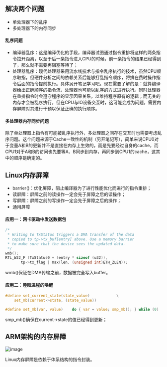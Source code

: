 ## 解决两个问题
- 单处理器下的乱序
- 多处理器下的内存同步

#### 乱序问题
- 编译器乱序：这是编译优化的手段，编译器试图通过指令重排将这样的两条指令拉开距离，以至于后一条指令进入CPU的时候，前一条指令的结果已经得到了，那么就不需要再阻塞等待了；
- 处理器乱序：现代处理器采用流水线技术与指令乱序执行的技术，虽然CPU顺序取指，但硬件分析之间的依赖关系后能够打乱指令顺序，将排在费时操作指令后面的指令提前执行。具体另开笔记学习吧。现在需要了解的是：就算编译器给出正确顺序的指令流，处理器也可能以乱序的方式进行执行。同时处理器在重排指令时会遵守程序的显示因果关系，以维持程序原有的逻辑；而无关的内存才会被乱序执行，但在CPU与IO设备交互时，这可能会成为问题，需要内存屏障对其进行干预以保证正确的执行顺序。

#### 多处理器内存同步问题
除了单处理器上指令有可能被乱序执行外，多处理器之间存在交互时也需要考虑乱序问题。这个问题来源于Cache一致性的机制（另开笔记写），简单来说CPU0对于变量A和B的更新并不是直接在内存上生效的，而是先要经过自身的cache，而CPU1对于A和B的访问也先要等A、B同步到内存，再同步到CPU1的cache，这其中的顺序是确定的。


## Linux内存屏障
- barrier()：优化屏障，阻止编译器为了进行性能优化而进行的指令重排；
- 读屏障：屏障之前的读操作一定会先于屏障之后的读操作；
- 写屏障：屏障之前的写操作一定会先于屏障之后的操作；
- 通用屏障

#### 应用一：网卡驱动中发送数据包
```c
/*
 * Writing to TxStatus triggers a DMA transfer of the data
 * copied to tp->tx_buf[entry] above. Use a memory barrier
 * to make sure that the device sees the updated data.
 */
wmb();
RTL_W32_F (TxStatus0 + (entry * sizeof (u32)),
       tp->tx_flag | max(len, (unsigned int)ETH_ZLEN));
```
wmb()保证在DMA传输之前，数据被完全写入buffer。

#### 应用二：睡眠进程的唤醒
```c
#define set_current_state(state_value)            \
    set_mb(current->state, (state_value))

#define set_mb(var, value)    do { var = value; smp_mb(); } while (0)
```
smp_mb()确保在current->state的值已经得到更新；


## ARM架构的内存屏障
![image](https://img-blog.csdnimg.cn/20200605170432374.png?x-oss-process=image/watermark,type_ZmFuZ3poZW5naGVpdGk,shadow_10,text_aHR0cHM6Ly9ibG9nLmNzZG4ubmV0L3UwMTIyNDc0MTg=,size_16,color_FFFFFF,t_70)

Linux内存屏障是依赖于体系结构的指令封装。



